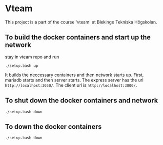# Vteam
This project is a part of the course 'vteam' at Blekinge Tekniska Högskolan.

## To build the docker containers and start up the network

stay in vteam repo and run  
```
./setup.bash up
```
It builds the neccessary containers and then network starts up. First, mariadb starts and then server starts. The express server has the url ```http://localhost:3050/```. The client url is ```http://localhost:3000/```.

## To shut down the docker containers and network
```
./setup.bash down
```
## To down the docker containers
```
./setup.bash down
```